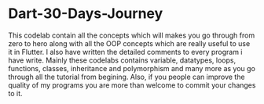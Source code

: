 # Dart-30-Days-Journey
This codelab contain all the concepts which will makes you go through from zero to hero along with all the OOP concepts which are really useful to use it in Flutter. 
I also have written the detailed comments to every program i have write.
Mainly these codelabs contains variable, datatypes, loops, functions, classes, inheritance and polymorphism and many more as you go through
all the tutorial from begining.
Also, if you people can improve the quality of my programs you are more than welcome to commit your changes to it.
